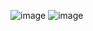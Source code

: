 ![image](https://github.com/user-attachments/assets/d5a2556a-5698-444f-9ae0-308460d1b8e8)
![image](https://github.com/user-attachments/assets/b22fe687-c603-4c4b-b342-ff3709d3b39e)
